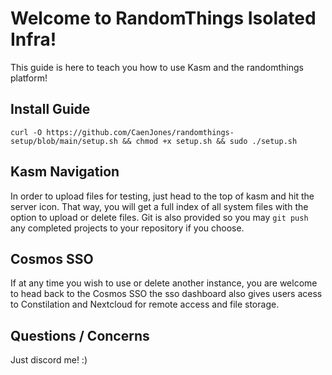 # Welcome to RandomThings Isolated Infra!	
This guide is here to teach you how to use Kasm and the randomthings platform!

## Install Guide
```
curl -O https://github.com/CaenJones/randomthings-setup/blob/main/setup.sh && chmod +x setup.sh && sudo ./setup.sh
```

## Kasm Navigation
In order to upload files for testing, just head to the top of kasm and hit the server icon. That way, you will get 
a full index of all system files with the option to upload or delete files. Git is also provided so you may 
`git push` any completed projects to your repository if you choose.

## Cosmos SSO
If at any time you wish to use or delete another instance, you are welcome to head back to the
Cosmos SSO the sso dashboard also gives users acess to Constilation
and Nextcloud for remote access and file storage. 

## Questions / Concerns
Just discord me! :)
